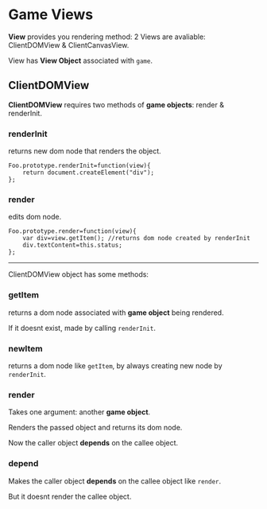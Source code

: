 # Game Views
**View** provides you rendering method: 2 Views are avaliable: ClientDOMView & ClientCanvasView.

View has **View Object** associated with `game`.

## ClientDOMView
**ClientDOMView** requires two methods of **game objects**: render & renderInit.

### renderInit
returns new dom node that renders the object.

    Foo.prototype.renderInit=function(view){
        return document.createElement("div");
    };

### render
edits dom node.

    Foo.prototype.render=function(view){
        var div=view.getItem();	//returns dom node created by renderInit
        div.textContent=this.status;
    };
---
ClientDOMView object has some methods:
### getItem
returns a dom node associated with **game object** being rendered.

If it doesnt exist, made by calling `renderInit`.

### newItem
returns a dom node like `getItem`, by always creating new node by `renderInit`.

### render
Takes one argument: another **game object**.

Renders the passed object and returns its dom node.

Now the caller object **depends** on the callee object.

### depend
Makes the caller object **depends** on the callee object like `render`.

But it doesnt render the callee object.
